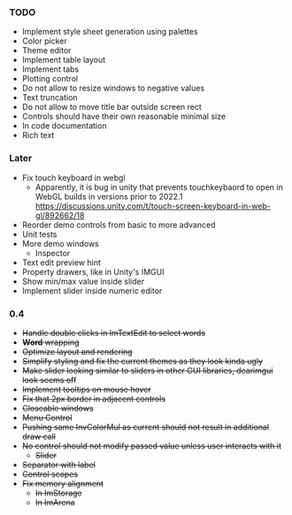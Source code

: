### TODO
- Implement style sheet generation using palettes
- Color picker
- Theme editor
- Implement table layout
- Implement tabs
- Plotting control
- Do not allow to resize windows to negative values
- Text truncation
- Do not allow to move title bar outside screen rect
- Controls should have their own reasonable minimal size
- In code documentation
- Rich text

### Later
- Fix touch keyboard in webgl
  - Apparently, it is bug in unity that prevents touchkeybaord to open in WebGL builds in versions prior to 2022.1 https://discussions.unity.com/t/touch-screen-keyboard-in-web-gl/892662/18 
- Reorder demo controls from basic to more advanced
- Unit tests
- More demo windows
  - Inspector
- Text edit preview hint
- Property drawers, like in Unity's IMGUI
- Show min/max value inside slider
- Implement slider inside numeric editor

### 0.4
- ~~Handle double clicks in ImTextEdit to select words~~
- ~~__Word__ wrapping~~
- ~~Optimize layout and rendering~~
- ~~Simplify styling and fix the current themes as they look kinda ugly~~
- ~~Make slider looking similar to sliders in other GUI libraries, dearimgui look seems off~~
- ~~Implement tooltips on mouse hover~~
- ~~Fix that 2px border in adjacent controls~~
- ~~Closeable windows~~
- ~~Menu Control~~
- ~~Pushing same InvColorMul as current should not result in additional draw call~~
- ~~No control should not modify passed value unless user interacts with it~~
  - ~~Slider~~
- ~~Separator with label~~
- ~~Control scopes~~
- ~~Fix memory alignment~~
  - ~~In ImStorage~~
  - ~~In ImArena~~